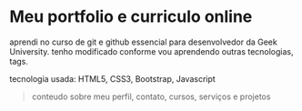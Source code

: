 # Meu portfolio e curriculo online 
aprendi no curso de git e github essencial para desenvolvedor da Geek University. 
tenho modificado conforme vou aprendendo outras tecnologias, tags.

tecnologia usada: HTML5, CSS3, Bootstrap, Javascript 

>conteudo sobre meu perfil, contato, cursos, serviços e projetos
